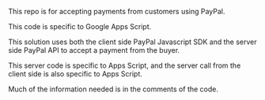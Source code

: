 This repo is for accepting payments from customers using PayPal.

This code is specific to Google Apps Script.

This solution uses both the client side PayPal Javascript SDK and the server side PayPal API to accept a payment from the buyer. 

This server code is specific to Apps Script, and the server call from the client side is also specific to Apps Script.

Much of the information needed is in the comments of the code.
